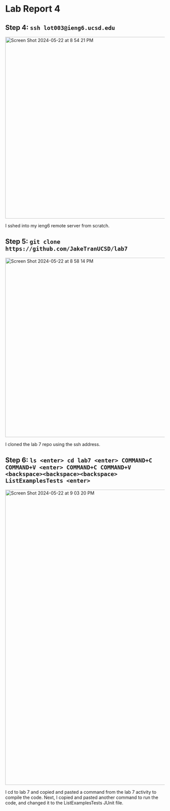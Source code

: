 # Lab Report 4

## Step 4: `ssh lot003@ieng6.ucsd.edu`

<img width="574" alt="Screen Shot 2024-05-22 at 8 54 21 PM" src="https://github.com/JakeTranUCSD/cse15l-lab-reports/assets/147591070/aebcda62-1d84-4617-b33e-6e97ba2c411f">

I sshed into my ieng6 remote server from scratch.

## Step 5: `git clone https://github.com/JakeTranUCSD/lab7`

<img width="567" alt="Screen Shot 2024-05-22 at 8 58 14 PM" src="https://github.com/JakeTranUCSD/cse15l-lab-reports/assets/147591070/c8263013-2189-43b9-95fc-740f57d5693a">

I cloned the lab 7 repo using the ssh address.

## Step 6: `ls <enter> cd lab7 <enter> COMMAND+C COMMAND+V <enter> COMMAND+C COMMAND+V <backspace><backspace><backspace> ListExamplesTests <enter>`

<img width="933" alt="Screen Shot 2024-05-22 at 9 03 20 PM" src="https://github.com/JakeTranUCSD/cse15l-lab-reports/assets/147591070/fc69ca33-a7a8-4bfa-8d00-5346f9a490ed">

I cd to lab 7 and copied and pasted a command from the lab 7 activity to compile the code. Next, I copied and pasted another command to run the code, and changed it to the ListExamplesTests JUnit file. 

